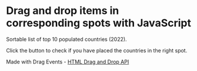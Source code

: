 # Drag and drop items in corresponding spots with JavaScript

Sortable list of top 10 populated countries (2022).

Click the button to check if you have placed the countries in the right spot.

Made with Drag Events - [HTML Drag and Drop API](https://developer.mozilla.org/en-US/docs/Web/API/HTML_Drag_and_Drop_API) 

